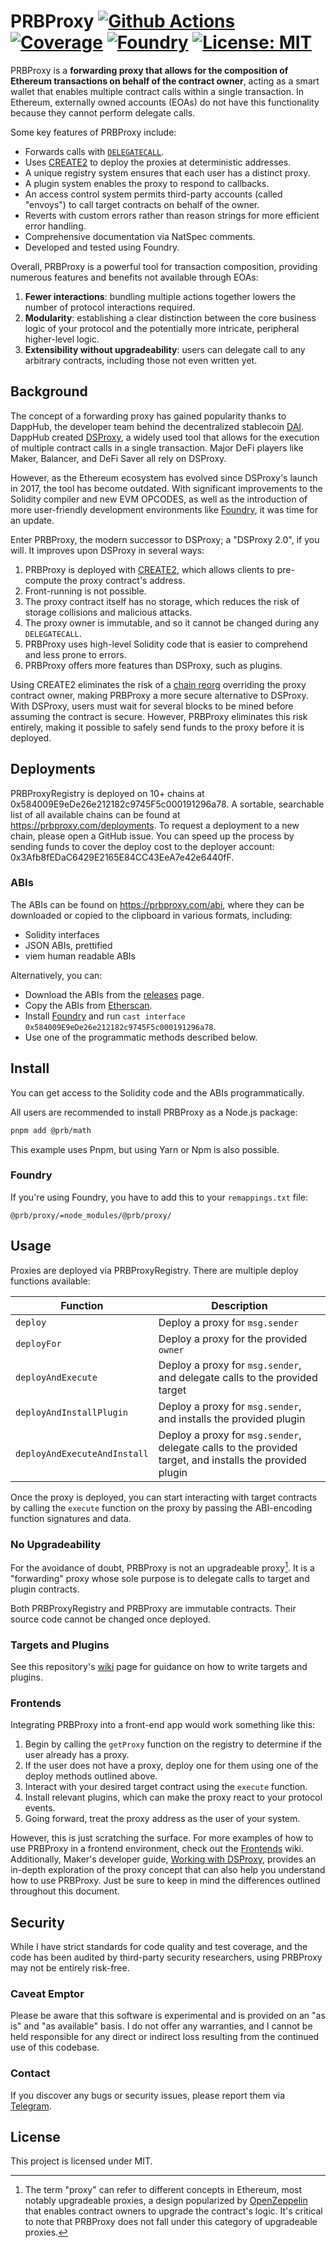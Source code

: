# PRBProxy [![Github Actions][gha-badge]][gha] [![Coverage][codecov-badge]][codecov] [![Foundry][foundry-badge]][foundry] [![License: MIT][license-badge]][license]

[gha]: https://github.com/PaulRBerg/prb-proxy/actions
[gha-badge]: https://github.com/PaulRBerg/prb-proxy/actions/workflows/ci.yml/badge.svg
[codecov]: https://codecov.io/gh/PaulRBerg/prb-proxy
[codecov-badge]: https://codecov.io/gh/PaulRBerg/prb-proxy/branch/main/graph/badge.svg?token=4YV6JCTO9R
[foundry]: https://getfoundry.sh/
[foundry-badge]: https://img.shields.io/badge/Built%20with-Foundry-FFDB1C.svg
[license]: https://opensource.org/licenses/MIT
[license-badge]: https://img.shields.io/badge/License-MIT-blue.svg

PRBProxy is a **forwarding proxy that allows for the composition of Ethereum transactions on behalf of the contract owner**, acting as a smart wallet
that enables multiple contract calls within a single transaction. In Ethereum, externally owned accounts (EOAs) do not have this functionality because
they cannot perform delegate calls.

Some key features of PRBProxy include:

- Forwards calls with [`DELEGATECALL`][se-3667].
- Uses [CREATE2][eip-1014] to deploy the proxies at deterministic addresses.
- A unique registry system ensures that each user has a distinct proxy.
- A plugin system enables the proxy to respond to callbacks.
- An access control system permits third-party accounts (called "envoys") to call target contracts on behalf of the owner.
- Reverts with custom errors rather than reason strings for more efficient error handling.
- Comprehensive documentation via NatSpec comments.
- Developed and tested using Foundry.

Overall, PRBProxy is a powerful tool for transaction composition, providing numerous features and benefits not available through EOAs:

1. **Fewer interactions**: bundling multiple actions together lowers the number of protocol interactions required.
2. **Modularity**: establishing a clear distinction between the core business logic of your protocol and the potentially more intricate, peripheral
   higher-level logic.
3. **Extensibility without upgradeability**: users can delegate call to any arbitrary contracts, including those not even written yet.

## Background

The concept of a forwarding proxy has gained popularity thanks to DappHub, the developer team behind the decentralized stablecoin
[DAI](https://makerdao.com). DappHub created [DSProxy](https://github.com/dapphub/ds-proxy), a widely used tool that allows for the execution of
multiple contract calls in a single transaction. Major DeFi players like Maker, Balancer, and DeFi Saver all rely on DSProxy.

However, as the Ethereum ecosystem has evolved since DSProxy's launch in 2017, the tool has become outdated. With significant improvements to the
Solidity compiler and new EVM OPCODES, as well as the introduction of more user-friendly development environments like
[Foundry](https://book.getfoundry.sh/), it was time for an update.

Enter PRBProxy, the modern successor to DSProxy; a "DSProxy 2.0", if you will. It improves upon DSProxy in several ways:

1. PRBProxy is deployed with [CREATE2][eip-1014], which allows clients to pre-compute the proxy contract's address.
2. Front-running is not possible.
3. The proxy contract itself has no storage, which reduces the risk of storage collisions and malicious attacks.
4. The proxy owner is immutable, and so it cannot be changed during any `DELEGATECALL`.
5. PRBProxy uses high-level Solidity code that is easier to comprehend and less prone to errors.
6. PRBProxy offers more features than DSProxy, such as plugins.

Using CREATE2 eliminates the risk of a [chain reorg](https://en.bitcoin.it/wiki/Chain_Reorganization) overriding the proxy contract owner, making
PRBProxy a more secure alternative to DSProxy. With DSProxy, users must wait for several blocks to be mined before assuming the contract is secure.
However, PRBProxy eliminates this risk entirely, making it possible to safely send funds to the proxy before it is deployed.

## Deployments

PRBProxyRegistry is deployed on 10+ chains at 0x584009E9eDe26e212182c9745F5c000191296a78. A sortable, searchable list of all available chains can be
found at https://prbproxy.com/deployments. To request a deployment to a new chain, please open a GitHub issue. You can speed up the process by sending
funds to cover the deploy cost to the deployer account: 0x3Afb8fEDaC6429E2165E84CC43EeA7e42e6440fF.

### ABIs

The ABIs can be found on https://prbproxy.com/abi, where they can be downloaded or copied to the clipboard in various formats, including:

- Solidity interfaces
- JSON ABIs, prettified
- viem human readable ABIs

Alternatively, you can:

- Download the ABIs from the [releases](https://github.com/PaulRBerg/prb-proxy/releases) page.
- Copy the ABIs from [Etherscan](https://etherscan.io/address/0x584009E9eDe26e212182c9745F5c000191296a78).
- Install [Foundry](https://getfoundry.sh/) and run `cast interface 0x584009E9eDe26e212182c9745F5c000191296a78`.
- Use one of the programmatic methods described below.

## Install

You can get access to the Solidity code and the ABIs programmatically.

All users are recommended to install PRBProxy as a Node.js package:

```sh
pnpm add @prb/math
```

This example uses Pnpm, but using Yarn or Npm is also possible.

### Foundry

If you're using Foundry, you have to add this to your `remappings.txt` file:

```text
@prb/proxy/=node_modules/@prb/proxy/
```

## Usage

Proxies are deployed via PRBProxyRegistry. There are multiple deploy functions available:

| Function                     | Description                                                                                              |
| ---------------------------- | -------------------------------------------------------------------------------------------------------- |
| `deploy`                     | Deploy a proxy for `msg.sender`                                                                          |
| `deployFor`                  | Deploy a proxy for the provided `owner`                                                                  |
| `deployAndExecute`           | Deploy a proxy for `msg.sender`, and delegate calls to the provided target                               |
| `deployAndInstallPlugin`     | Deploy a proxy for `msg.sender`, and installs the provided plugin                                        |
| `deployAndExecuteAndInstall` | Deploy a proxy for `msg.sender`, delegate calls to the provided target, and installs the provided plugin |

Once the proxy is deployed, you can start interacting with target contracts by calling the `execute` function on the proxy by passing the ABI-encoding
function signatures and data.

### No Upgradeability

For the avoidance of doubt, PRBProxy is not an upgradeable proxy[^1]. It is a "forwarding" proxy whose sole purpose is to delegate calls to target and
plugin contracts.

Both PRBProxyRegistry and PRBProxy are immutable contracts. Their source code cannot be changed once deployed.

### Targets and Plugins

See this repository's [wiki](https://github.com/PaulRBerg/prb-proxy/wiki) page for guidance on how to write targets and plugins.

### Frontends

Integrating PRBProxy into a front-end app would work something like this:

1. Begin by calling the `getProxy` function on the registry to determine if the user already has a proxy.
2. If the user does not have a proxy, deploy one for them using one of the deploy methods outlined above.
3. Interact with your desired target contract using the `execute` function.
4. Install relevant plugins, which can make the proxy react to your protocol events.
5. Going forward, treat the proxy address as the user of your system.

However, this is just scratching the surface. For more examples of how to use PRBProxy in a frontend environment, check out the [Frontends][frontends]
wiki. Additionally, Maker's developer guide, [Working with DSProxy][dsproxy-guide], provides an in-depth exploration of the proxy concept that can
also help you understand how to use PRBProxy. Just be sure to keep in mind the differences outlined throughout this document.

## Security

While I have strict standards for code quality and test coverage, and the code has been audited by third-party security researchers, using PRBProxy
may not be entirely risk-free.

### Caveat Emptor

Please be aware that this software is experimental and is provided on an "as is" and "as available" basis. I do not offer any warranties, and I cannot
be held responsible for any direct or indirect loss resulting from the continued use of this codebase.

### Contact

If you discover any bugs or security issues, please report them via [Telegram](https://t.me/PaulRBerg).

## License

This project is licensed under MIT.

<!-- Links -->

[eip-1014]: https://eips.ethereum.org/EIPS/eip-1014
[frontends]: https://github.com/PaulRBerg/prb-proxy/wiki/Frontends
[se-3667]: https://ethereum.stackexchange.com/questions/3667/difference-between-call-callcode-and-delegatecall/3672
[dsproxy-guide]:
  https://github.com/makerdao/developerguides/blob/9ded1b68228e6cd70885f1326349c6bf087b9573/devtools/working-with-dsproxy/working-with-dsproxy.md

<!-- Footnotes -->

[^1]:
    The term "proxy" can refer to different concepts in Ethereum, most notably upgradeable proxies, a design popularized by
    [OpenZeppelin](https://docs.openzeppelin.com/upgrades-plugins/1.x/proxies) that enables contract owners to upgrade the contract's logic. It's
    critical to note that PRBProxy does not fall under this category of upgradeable proxies.
